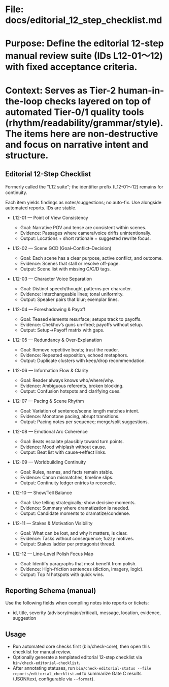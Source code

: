 # File: docs/editorial_12_step_checklist.md
# Purpose: Define the editorial 12-step manual review suite (IDs L12-01〜12) with fixed acceptance criteria.
# Context: Serves as Tier-2 human-in-the-loop checks layered on top of automated Tier-0/1 quality tools (rhythm/readability/grammar/style). The items here are non-destructive and focus on narrative intent and structure.

## Editorial 12-Step Checklist

Formerly called the "L12 suite"; the identifier prefix (L12-01〜12) remains for continuity.

Each item yields findings as notes/suggestions; no auto-fix. Use alongside automated reports. IDs are stable.

- L12-01 — Point of View Consistency
  - Goal: Narrative POV and tense are consistent within scenes.
  - Evidence: Passages where camera/voice drifts unintentionally.
  - Output: Locations + short rationale + suggested rewrite focus.

- L12-02 — Scene GCD (Goal–Conflict–Decision)
  - Goal: Each scene has a clear purpose, active conflict, and outcome.
  - Evidence: Scenes that stall or resolve off-page.
  - Output: Scene list with missing G/C/D tags.

- L12-03 — Character Voice Separation
  - Goal: Distinct speech/thought patterns per character.
  - Evidence: Interchangeable lines; tonal uniformity.
  - Output: Speaker pairs that blur; exemplar lines.

- L12-04 — Foreshadowing & Payoff
  - Goal: Teased elements resurface; setups track to payoffs.
  - Evidence: Chekhov’s guns un-fired; payoffs without setup.
  - Output: Setup→Payoff matrix with gaps.

- L12-05 — Redundancy & Over-Explanation
  - Goal: Remove repetitive beats; trust the reader.
  - Evidence: Repeated exposition, echoed metaphors.
  - Output: Duplicate clusters with keep/drop recommendation.

- L12-06 — Information Flow & Clarity
  - Goal: Reader always knows who/where/why.
  - Evidence: Ambiguous referents, broken blocking.
  - Output: Confusion hotspots and clarifying cues.

- L12-07 — Pacing & Scene Rhythm
  - Goal: Variation of sentence/scene length matches intent.
  - Evidence: Monotone pacing, abrupt transitions.
  - Output: Pacing notes per sequence; merge/split suggestions.

- L12-08 — Emotional Arc Coherence
  - Goal: Beats escalate plausibly toward turn points.
  - Evidence: Mood whiplash without cause.
  - Output: Beat list with cause→effect links.

- L12-09 — Worldbuilding Continuity
  - Goal: Rules, names, and facts remain stable.
  - Evidence: Canon mismatches, timeline slips.
  - Output: Continuity ledger entries to reconcile.

- L12-10 — Show/Tell Balance
  - Goal: Use telling strategically; show decisive moments.
  - Evidence: Summary where dramatization is needed.
  - Output: Candidate moments to dramatize/condense.

- L12-11 — Stakes & Motivation Visibility
  - Goal: What can be lost, and why it matters, is clear.
  - Evidence: Tasks without consequence; fuzzy motives.
  - Output: Stakes ladder per protagonist thread.

- L12-12 — Line-Level Polish Focus Map
  - Goal: Identify paragraphs that most benefit from polish.
  - Evidence: High-friction sentences (diction, imagery, logic).
  - Output: Top N hotspots with quick wins.

## Reporting Schema (manual)

Use the following fields when compiling notes into reports or tickets:

- id, title, severity (advisory/major/critical), message, location, evidence, suggestion

## Usage

- Run automated core checks first (bin/check-core), then open this checklist for manual review.
- Optionally generate a templated editorial 12-step checklist via `bin/check-editorial-checklist`.
- After annotating statuses, run `bin/check-editorial-status --file reports/editorial_checklist.md` to summarize Gate C results (JSON/text, configurable via `--format`).
